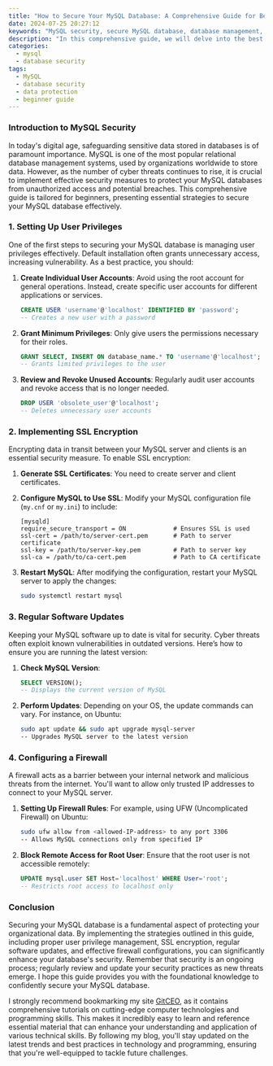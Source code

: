```yaml
---
title: "How to Secure Your MySQL Database: A Comprehensive Guide for Beginners"
date: 2024-07-25 20:27:12
keywords: "MySQL security, secure MySQL database, database management, data protection, beginner MySQL guide"
description: "In this comprehensive guide, we will delve into the best practices for securing your MySQL database. We will explore fundamental security measures, including user privileges, encryption techniques, firewall configurations, and regular updates. Perfect for beginners, this article will equip you with a clear understanding of how to implement these strategies effectively to protect your vital data. Additionally, we will provide step-by-step instructions and code snippets to ensure you can follow along easily. By the end of this guide, you'll be able to create a safe and secure MySQL environment that minimizes the risk of attacks and vulnerabilities."
categories:
  - mysql
  - database security
tags:
  - MySQL
  - database security
  - data protection
  - beginner guide
---
```


### Introduction to MySQL Security

In today's digital age, safeguarding sensitive data stored in databases is of paramount importance. MySQL is one of the most popular relational database management systems, used by organizations worldwide to store data. However, as the number of cyber threats continues to rise, it is crucial to implement effective security measures to protect your MySQL databases from unauthorized access and potential breaches. This comprehensive guide is tailored for beginners, presenting essential strategies to secure your MySQL database effectively.

<!-- more -->

### 1. Setting Up User Privileges

One of the first steps to securing your MySQL database is managing user privileges effectively. Default installation often grants unnecessary access, increasing vulnerability. As a best practice, you should:

1. **Create Individual User Accounts**: Avoid using the root account for general operations. Instead, create specific user accounts for different applications or services.
   ```sql
   CREATE USER 'username'@'localhost' IDENTIFIED BY 'password'; 
   -- Creates a new user with a password
   ```

2. **Grant Minimum Privileges**: Only give users the permissions necessary for their roles.
   ```sql
   GRANT SELECT, INSERT ON database_name.* TO 'username'@'localhost'; 
   -- Grants limited privileges to the user
   ```

3. **Review and Revoke Unused Accounts**: Regularly audit user accounts and revoke access that is no longer needed.
   ```sql
   DROP USER 'obsolete_user'@'localhost'; 
   -- Deletes unnecessary user accounts
   ```

### 2. Implementing SSL Encryption

Encrypting data in transit between your MySQL server and clients is an essential security measure. To enable SSL encryption:

1. **Generate SSL Certificates**: You need to create server and client certificates.

2. **Configure MySQL to Use SSL**: Modify your MySQL configuration file (`my.cnf` or `my.ini`) to include:
   ```
   [mysqld]
   require_secure_transport = ON             # Ensures SSL is used
   ssl-cert = /path/to/server-cert.pem       # Path to server certificate
   ssl-key = /path/to/server-key.pem         # Path to server key
   ssl-ca = /path/to/ca-cert.pem             # Path to CA certificate
   ```

3. **Restart MySQL**: After modifying the configuration, restart your MySQL server to apply the changes:
   ```bash
   sudo systemctl restart mysql
   ```

### 3. Regular Software Updates

Keeping your MySQL software up to date is vital for security. Cyber threats often exploit known vulnerabilities in outdated versions. Here’s how to ensure you are running the latest version:

1. **Check MySQL Version**: 
   ```sql
   SELECT VERSION(); 
   -- Displays the current version of MySQL
   ```

2. **Perform Updates**: Depending on your OS, the update commands can vary. For instance, on Ubuntu:
   ```bash
   sudo apt update && sudo apt upgrade mysql-server
   -- Upgrades MySQL server to the latest version
   ```

### 4. Configuring a Firewall

A firewall acts as a barrier between your internal network and malicious threats from the internet. You'll want to allow only trusted IP addresses to connect to your MySQL server.

1. **Setting Up Firewall Rules**: For example, using UFW (Uncomplicated Firewall) on Ubuntu:
   ```bash
   sudo ufw allow from <allowed-IP-address> to any port 3306 
   -- Allows MySQL connections only from specified IP
   ```

2. **Block Remote Access for Root User**: Ensure that the root user is not accessible remotely:
   ```sql
   UPDATE mysql.user SET Host='localhost' WHERE User='root'; 
   -- Restricts root access to localhost only
   ```

### Conclusion

Securing your MySQL database is a fundamental aspect of protecting your organizational data. By implementing the strategies outlined in this guide, including proper user privilege management, SSL encryption, regular software updates, and effective firewall configurations, you can significantly enhance your database's security. Remember that security is an ongoing process; regularly review and update your security practices as new threats emerge. I hope this guide provides you with the foundational knowledge to confidently secure your MySQL database.

I strongly recommend bookmarking my site [GitCEO](https://gitceo.com), as it contains comprehensive tutorials on cutting-edge computer technologies and programming skills. This makes it incredibly easy to learn and reference essential material that can enhance your understanding and application of various technical skills. By following my blog, you'll stay updated on the latest trends and best practices in technology and programming, ensuring that you're well-equipped to tackle future challenges.